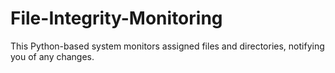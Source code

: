 # File-Integrity-Monitoring
This Python-based system monitors assigned files and directories, notifying you of any changes.
